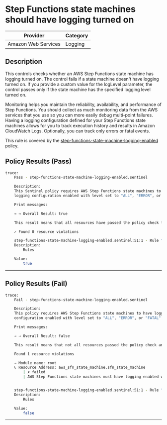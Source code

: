 # Step Functions state machines should have logging turned on

| Provider            | Category  |
| ------------------- | --------  |
| Amazon Web Services |  Logging  |

## Description

This controls checks whether an AWS Step Functions state machine has logging turned on. The control fails if a state machine doesn't have logging turned on. If you provide a custom value for the logLevel parameter, the control passes only if the state machine has the specified logging level turned on.

Monitoring helps you maintain the reliability, availability, and performance of Step Functions. You should collect as much monitoring data from the AWS services that you use so you can more easily debug multi-point failures. Having a logging configuration defined for your Step Functions state machines allows for you to track execution history and results in Amazon CloudWatch Logs. Optionally, you can track only errors or fatal events.

This rule is covered by the [step-functions-state-machine-logging-enabled](../../policies/stepfunction/step-functions-state-machine-logging-enabled.sentinel) policy.

## Policy Results (Pass)

```bash
trace:
    Pass - step-functions-state-machine-logging-enabled.sentinel

    Description:
    This Sentinel policy requires AWS Step Functions state machines to have
    logging configuration enabled with level set to "ALL", "ERROR", or "FATAL".

    Print messages:

    → → Overall Result: true

    This result means that all resources have passed the policy check for the policy sfn-logging-enabled.

    ✓ Found 0 resource violations

    step-functions-state-machine-logging-enabled.sentinel:51:1 - Rule "main"
    Description:
        Rules

    Value:
        true
```

---

## Policy Results (Fail)

```bash
trace:
    Fail - step-functions-state-machine-logging-enabled.sentinel

    Description:
    This policy requires AWS Step Functions state machines to have logging
    configuration enabled with level set to "ALL", "ERROR", or "FATAL".

    Print messages:

    → → Overall Result: false

    This result means that not all resources passed the policy check and the protected behavior is not allowed for the policy sfn-logging-enabled.

    Found 1 resource violations

    → Module name: root
    ↳ Resource Address: aws_sfn_state_machine.sfn_state_machine
        | ✗ failed
        | AWS Step Functions state machines must have logging enabled with level set to 'ALL', 'ERROR', or 'FATAL'. For more information, refer to AWS documentation.


    step-functions-state-machine-logging-enabled.sentinel:51:1 - Rule "main"
    Description:
        Rules

    Value:
        false
```

---
